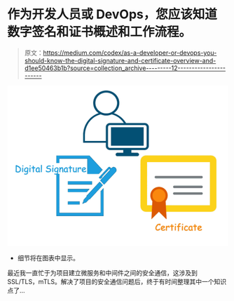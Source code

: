 # 作为开发人员或 DevOps，您应该知道数字签名和证书概述和工作流程。

> 原文：<https://medium.com/codex/as-a-developer-or-devops-you-should-know-the-digital-signature-and-certificate-overview-and-d1ee50463b1b?source=collection_archive---------12----------------------->

![](img/416f4552b0dff74edaea2c3bbad351c8.png)

*   细节将在图表中显示。

最近我一直忙于为项目建立微服务和中间件之间的安全通信，这涉及到 SSL/TLS，mTLS。解决了项目的安全通信问题后，终于有时间整理其中一个知识点了…
